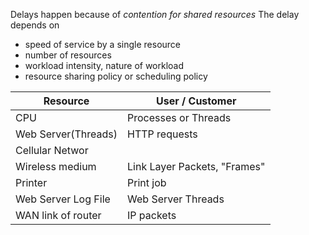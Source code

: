 Delays happen because of *contention for shared resources*
The delay depends on 
- speed of service by a single resource
- number of resources
- workload intensity,  nature of workload
- resource sharing policy or scheduling policy

| Resource | User / Customer |
| --- |---|
| CPU | Processes or Threads|
| Web Server(Threads) | HTTP requests |
| Cellular Networ | |
|Wireless medium | Link Layer Packets, "Frames" |
| Printer | Print job |
| Web Server Log File | Web Server Threads |
| WAN link of router | IP packets |



